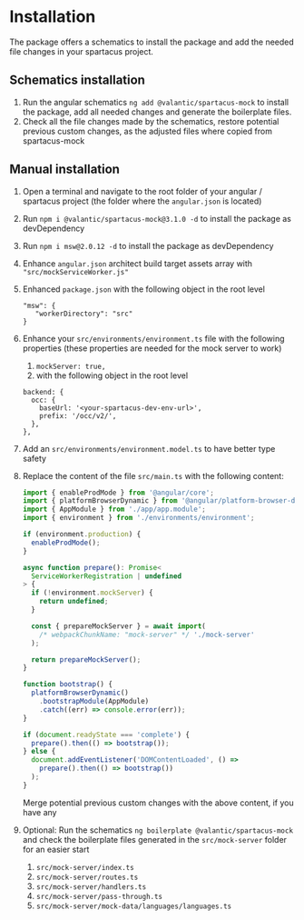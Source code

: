 # Installation

The package offers a schematics to install the package and add the needed file changes in your spartacus project.

## Schematics installation

1. Run the angular schematics `ng add @valantic/spartacus-mock` to install the package, add all needed changes and generate the boilerplate files.
2. Check all the file changes made by the schematics, restore potential previous custom changes, as the adjusted files where copied from spartacus-mock

## Manual installation

1. Open a terminal and navigate to the root folder of your angular / spartacus project (the folder where the `angular.json` is located)
2. Run `npm i @valantic/spartacus-mock@3.1.0 -d` to install the package as devDependency
3. Run `npm i msw@2.0.12 -d` to install the package as devDependency
4. Enhance `angular.json` architect build target assets array with `"src/mockServiceWorker.js"`
5. Enhanced `package.json` with the following object in the root level
   ```
   "msw": {
      "workerDirectory": "src"
   }
   ```
6. Enhance your `src/environments/environment.ts` file with the following properties (these properties are needed for the mock server to work)
   1. `mockServer: true,`
   2. with the following object in the root level
   ```
   backend: {
     occ: {
       baseUrl: '<your-spartacus-dev-env-url>',
       prefix: '/occ/v2/',
     },
   },
   ```
7. Add an `src/environments/environment.model.ts` to have better type safety
8. Replace the content of the file `src/main.ts` with the following content:

   ```ts
   import { enableProdMode } from '@angular/core';
   import { platformBrowserDynamic } from '@angular/platform-browser-dynamic';
   import { AppModule } from './app/app.module';
   import { environment } from './environments/environment';

   if (environment.production) {
     enableProdMode();
   }

   async function prepare(): Promise<
     ServiceWorkerRegistration | undefined
   > {
     if (!environment.mockServer) {
       return undefined;
     }

     const { prepareMockServer } = await import(
       /* webpackChunkName: "mock-server" */ './mock-server'
     );

     return prepareMockServer();
   }

   function bootstrap() {
     platformBrowserDynamic()
       .bootstrapModule(AppModule)
       .catch((err) => console.error(err));
   }

   if (document.readyState === 'complete') {
     prepare().then(() => bootstrap());
   } else {
     document.addEventListener('DOMContentLoaded', () =>
       prepare().then(() => bootstrap())
     );
   }
   ```

   Merge potential previous custom changes with the above content, if you have any

9. Optional: Run the schematics `ng boilerplate @valantic/spartacus-mock` and check the boilerplate files generated in the `src/mock-server` folder for an easier start
   1. `src/mock-server/index.ts`
   2. `src/mock-server/routes.ts`
   3. `src/mock-server/handlers.ts`
   4. `src/mock-server/pass-through.ts`
   5. `src/mock-server/mock-data/languages/languages.ts`
